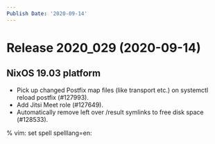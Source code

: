 ```yaml
---
Publish Date: '2020-09-14'
---
```


# Release 2020_029 (2020-09-14)

## NixOS 19.03 platform

- Pick up changed Postfix map files (like transport etc.) on systemctl reload postfix (#127993).
- Add Jitsi Meet role (#127649).
- Automatically remove left over /result symlinks to free disk space (#128533).

% vim: set spell spelllang=en:
